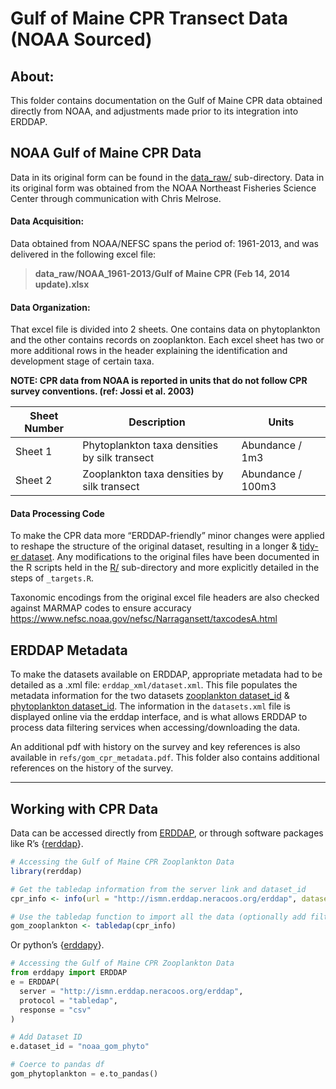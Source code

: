 
<!-- README.md is generated from README.Rmd. Please edit that file -->

# Gulf of Maine CPR Transect Data (NOAA Sourced)

## About:

This folder contains documentation on the Gulf of Maine CPR data
obtained directly from NOAA, and adjustments made prior to its
integration into ERDDAP.

## NOAA Gulf of Maine CPR Data

Data in its original form can be found in the
[data_raw/](www.github.com/gulfofmaine/continuous_plankton_recorder/data_raw)
sub-directory. Data in its original form was obtained from the NOAA
Northeast Fisheries Science Center through communication with Chris
Melrose.

#### Data Acquisition:

Data obtained from NOAA/NEFSC spans the period of: 1961-2013, and was
delivered in the following excel file:

> **data_raw/NOAA_1961-2013/Gulf of Maine CPR (Feb 14, 2014
> update).xlsx**

#### Data Organization:

That excel file is divided into 2 sheets. One contains data on
phytoplankton and the other contains records on zooplankton. Each excel
sheet has two or more additional rows in the header explaining the
identification and development stage of certain taxa.

**NOTE: CPR data from NOAA is reported in units that do not follow CPR
survey conventions. (ref: Jossi et al. 2003)**

| Sheet Number | Description                                   | Units             |
|--------------|-----------------------------------------------|-------------------|
| Sheet 1      | Phytoplankton taxa densities by silk transect | Abundance / 1m3   |
| Sheet 2      | Zooplankton taxa densities by silk transect   | Abundance / 100m3 |

#### Data Processing Code

To make the CPR data more “ERDDAP-friendly” minor changes were applied
to reshape the structure of the original dataset, resulting in a longer
& [tidy-er dataset](https://r4ds.had.co.nz/tidy-data.html). Any
modifications to the original files have been documented in the R
scripts held in the [R/](www.github.com/gulfofmaine/R) sub-directory and
more explicitly detailed in the steps of `_targets.R`.

Taxonomic encodings from the original excel file headers are also
checked against MARMAP codes to ensure accuracy
<https://www.nefsc.noaa.gov/nefsc/Narragansett/taxcodesA.html>

## ERDDAP Metadata

To make the datasets available on ERDDAP, appropriate metadata had to be
detailed as a .xml file: `erddap_xml/dataset.xml`. This file populates
the metadata information for the two datasets [zooplankton
dataset_id](http://ismn.erddap.neracoos.org/erddap/tabledap/noaa_gom_traverse.html)
& [phytoplankton
dataset_id](http://ismn.erddap.neracoos.org/erddap/tabledap/noaa_gom_phyto.html).
The information in the `datasets.xml` file is displayed online via the
erddap interface, and is what allows ERDDAP to process data filtering
services when accessing/downloading the data.

An additional pdf with history on the survey and key references is also
available in `refs/gom_cpr_metadata.pdf`. This folder also contains
additional references on the history of the survey.

------------------------------------------------------------------------

## Working with CPR Data

Data can be accessed directly from
[ERDDAP](http://ismn.erddap.neracoos.org/erddap/index.html), or through
software packages like R’s
{[rerddap](https://github.com/ropensci/rerddap/tree/0723cafce46cf31dd46efed71d76706788c08889)}.

``` r
# Accessing the Gulf of Maine CPR Zooplankton Data
library(rerddap)

# Get the tabledap information from the server link and dataset_id
cpr_info <- info(url = "http://ismn.erddap.neracoos.org/erddap", datasetid = "noaa_gom_traverse")

# Use the tabledap function to import all the data (optionally add filters)
gom_zooplankton <- tabledap(cpr_info)
```

Or python’s {[erddapy](https://ioos.github.io/erddapy/)}.

``` python
# Accessing the Gulf of Maine CPR Zooplankton Data
from erddapy import ERDDAP
e = ERDDAP(
  server = "http://ismn.erddap.neracoos.org/erddap",
  protocol = "tabledap",
  response = "csv"
)

# Add Dataset ID
e.dataset_id = "noaa_gom_phyto"

# Coerce to pandas df
gom_phytoplankton = e.to_pandas()
```
